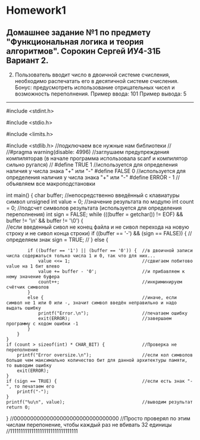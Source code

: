 # Homework1
Домашнее задание №1 по предмету "Функциональная логика и теория алгоритмов".
Сорокин Сергей ИУ4-31Б Вариант 2.
---------------------------------------------------------------------------
2. Пользователь вводит число в двоичной системе счисления, необходимо распечатать его в десятичной системе счисления.
Бонус: предусмотреть использование отрицательных чисел и возможность переполнения.
Пример ввода: 101
Пример вывода: 5
---------------------------------------------------------------------------
#include <stdint.h> 

#include <stdio.h>

#include <limits.h>

#include <stdlib.h>                                    //подключаем все нужные нам библиотеки
                                                       //
//#pragma warning(disable: 4996)                       //заглушаем предупреждения компиляторав (в начале программа использовала scanf и компилятор сильно ругался) 
                                                       //
#define TRUE 1                                         //используется для определения наличия у числа знака "+" или "-" 
#define FALSE 0                                        //используется для определения наличия у числа знака "+" или "-"
#define ERROR - 1                                      //объявляем все макроподстановки
                                                       
int main() {
    char buffer;                                       //непосредственно введённый с клавиатуры символ
    unsigned int value = 0;                            //значение результата по модулю
    int count = 0;                                     //подсчет символов результата (используется для определения переполнения) 
    int sign = FALSE;
    while (((buffer = getchar()) != EOF) && buffer != '\n' && buffer != '\0') {  
                                                       //если введенный сивол не конец файла и не сивол перехода на новую строку и не сивол конца строки) 
        if ((buffer == '-') && (sign == FALSE)) {      //определяем знак
            sign = TRUE;                               // 
        }
        else {

            if ((buffer == '1') || (buffer == '0')) {  //в двоичной записи числа содержаться только числа 1 и 0, так что для них...
                value <<= 1;                           //сдвигаем побитово value на 1 бит влево
                value += buffer - '0';                 //и прибавляем к нему значение буфера
                count++;                               //инкриминируем счётчик символов
            }
            else {                                     //иначе, если символ не 1 или 0 или -, значит символ введён неправильно и надо выдать ошибку 
                printf("Error.\n");                    //печатаем ошибку
                exit(ERROR);                           //завершаем программу с кодом ошибки -1
            }
        }
    }                                                  
    if (count > sizeof(int) * CHAR_BIT) {              //Проверка не переполнение
        printf("Error oversize.\n");                   //если кол символов больше чем максимально количество бит для данной архитектуры памяти, то выводим ошибку
        exit(ERROR);
    }
    if (sign == TRUE) {                                //если есть знак "-", то печатаем его
        printf("-");
    }
    printf("%u\n", value);                             //выводим результат
    return 0;
}
//00000000000000000000000000000000                     //Просто проверял по этим числам перепонение, чтобы каждый раз не вбивать 32 единицы
//11111111111111111111111111111111
